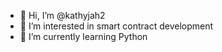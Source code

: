 - 👋 Hi, I’m @kathyjah2
- 👀 I’m interested in smart contract development
- 🌱 I’m currently learning Python

<!---
kathyjah2/kathyjah2 is a ✨ special ✨ repository because its `README.md` (this file) appears on your GitHub profile.
You can click the Preview link to take a look at your changes.
--->
